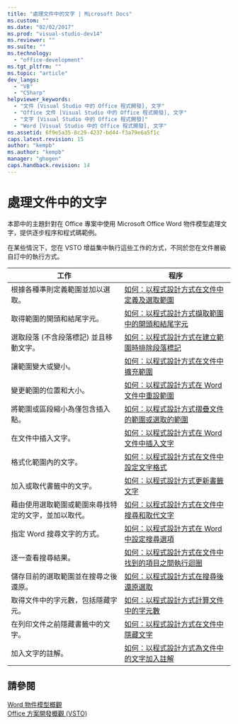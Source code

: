 ```yaml
---
title: "處理文件中的文字 | Microsoft Docs"
ms.custom: ""
ms.date: "02/02/2017"
ms.prod: "visual-studio-dev14"
ms.reviewer: ""
ms.suite: ""
ms.technology: 
  - "office-development"
ms.tgt_pltfrm: ""
ms.topic: "article"
dev_langs: 
  - "VB"
  - "CSharp"
helpviewer_keywords: 
  - "文件 [Visual Studio 中的 Office 程式開發], 文字"
  - "Office 文件 [Visual Studio 中的 Office 程式開發], 文字"
  - "文字 [Visual Studio 中的 Office 程式開發]"
  - "Word [Visual Studio 中的 Office 程式開發], 文字"
ms.assetid: 6f9e5a35-8c29-4237-bd44-f3a79e6a5f1c
caps.latest.revision: 15
author: "kempb"
ms.author: "kempb"
manager: "ghogen"
caps.handback.revision: 14
---
```

# 處理文件中的文字
  本節中的主題針對在 Office 專案中使用 Microsoft Office Word 物件模型處理文字，提供逐步程序和程式碼範例。  
  
 在某些情況下，您在 VSTO 增益集中執行這些工作的方式，不同於您在文件層級自訂中的執行方式。  
  
|工作|程序|  
|--------|--------|  
|根據各種準則定義範圍並加以選取。|[如何：以程式設計方式在文件中定義及選取範圍](../vsto/how-to-programmatically-define-and-select-ranges-in-documents.md)|  
|取得範圍的開頭和結尾字元。|[如何：以程式設計方式擷取範圍中的開頭和結尾字元](../vsto/how-to-programmatically-retrieve-start-and-end-characters-in-ranges.md)|  
|選取段落 \(不含段落標記\) 並且移動文字。|[如何：以程式設計方式在建立範圍時排除段落標記](../vsto/how-to-programmatically-exclude-paragraph-marks-when-creating-ranges.md)|  
|讓範圍變大或變小。|[如何：以程式設計方式在文件中擴充範圍](../vsto/how-to-programmatically-extend-ranges-in-documents.md)|  
|變更範圍的位置和大小。|[如何：以程式設計方式在 Word 文件中重設範圍](../vsto/how-to-programmatically-reset-ranges-in-word-documents.md)|  
|將範圍或區段縮小為僅包含插入點。|[如何：以程式設計方式摺疊文件的範圍或選取的範圍](../vsto/how-to-programmatically-collapse-ranges-or-selections-in-documents.md)|  
|在文件中插入文字。|[如何：以程式設計方式在 Word 文件中插入文字](../vsto/how-to-programmatically-insert-text-into-word-documents.md)|  
|格式化範圍內的文字。|[如何：以程式設計方式在文件中設定文字格式](../vsto/how-to-programmatically-format-text-in-documents.md)|  
|加入或取代書籤中的文字。|[如何：以程式設計方式更新書籤文字](../vsto/how-to-programmatically-update-bookmark-text.md)|  
|藉由使用選取範圍或範圍來尋找特定的文字，並加以取代。|[如何：以程式設計方式在文件中搜尋和取代文字](../vsto/how-to-programmatically-search-for-and-replace-text-in-documents.md)|  
|指定 Word 搜尋文字的方式。|[如何：以程式設計方式在 Word 中設定搜尋選項](../vsto/how-to-programmatically-set-search-options-in-word.md)|  
|逐一查看搜尋結果。|[如何：以程式設計方式在文件中找到的項目之間執行迴圈](../vsto/how-to-programmatically-loop-through-found-items-in-documents.md)|  
|儲存目前的選取範圍並在搜尋之後還原。|[如何：以程式設計方式在搜尋後還原選取](../vsto/how-to-programmatically-restore-selections-after-searches.md)|  
|取得文件中的字元數，包括隱藏字元。|[如何：以程式設計方式計算文件中的字元數](../vsto/how-to-programmatically-count-characters-in-documents.md)|  
|在列印文件之前隱藏書籤中的文字。|[如何：以程式設計方式在文件中隱藏文字](../vsto/how-to-programmatically-hide-text-in-documents.md)|  
|加入文字的註解。|[如何：以程式設計方式為文件中的文字加入註解](../vsto/how-to-programmatically-add-comments-to-text-in-documents.md)|  
  
## 請參閱  
 [Word 物件模型概觀](../vsto/word-object-model-overview.md)   
 [Office 方案開發概觀 &#40;VSTO&#41;](../vsto/office-solutions-development-overview-vsto.md)  
  
  